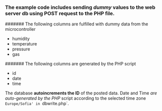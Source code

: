 ### The example code includes sending *dummy* values to the web server db using **POST** request to the PHP file.

####### The following columns are fulfilled with dummy data from the microcontroller
- humidity
- temperature
- pressure
- gas

####### The following columns are generated by the PHP script
- id 
- date
- time

The database **autoincrements the ID** of the posted data.
Date and Time *are auto-generated by the PHP* script according 
to the selected time zone `Europe/Sofia' in `dbwrite.php`.